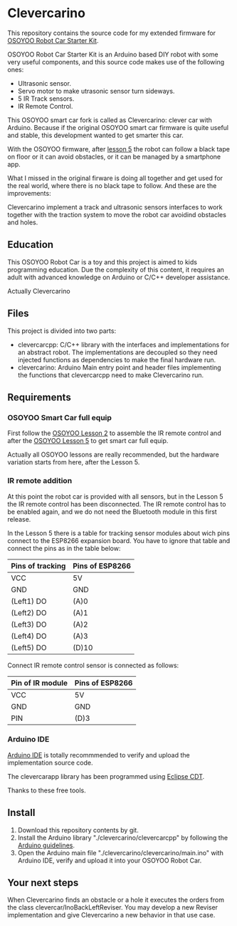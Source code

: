 # Clevercarino #

This repository contains the source code for my extended firmware for [OSOYOO Robot Car Starter Kit](http://osoyoo.com/2017/08/06/osoyoo-robot-car-diy-introduction/).

OSOYOO Robot Car Starter Kit is an Arduino based DIY robot with some very useful components, and this source code makes use of the following ones:

* Ultrasonic sensor.
* Servo motor to make utrasonic sensor turn sideways.
* 5 IR Track sensors.
* IR Remote Control.

This OSOYOO smart car fork is called as Clevercarino: clever car with Arduino. Because if the original OSOYOO smart car firmware is quite useful and stable, this development wanted to get smarter this car.

With the OSOYOO firmware, after [lesson 5](http://osoyoo.com/?p=5543) the robot can follow a black tape on floor or it can avoid obstacles, or it can be managed by a smartphone app. 

What I missed in the original firware is doing all together and get used for the real world, where there is no black tape to follow. And these are the improvements:

Clevercarino implement a track and ultrasonic sensors interfaces to work together with the traction system to move the robot car avoidind obstacles and holes.

## Education ##

This OSOYOO Robot Car is a toy and this project is aimed to kids programming education. Due the complexity of this content, it requires an adult with advanced knowledge on Arduino or C/C++ developer assistance.

Actually Clevercarino

## Files ##

This project is divided into two parts:

* clevercarcpp: C/C++ library with the interfaces and implementations for an abstract robot. The implementations are decoupled so they need injected functions as dependencies to make the final hardware run.
* clevercarino: Arduino Main entry point and header files implementing the functions that clevercarcpp need to make Clevercarino run.

## Requirements ##

### OSOYOO Smart Car full equip ###

First follow the [OSOYOO Lesson 2](http://osoyoo.com/2017/04/16/control-smart-car-with-ir/) to assemble the IR remote control and after the [OSOYOO Lesson 5](http://osoyoo.com/2017/05/14/wifi-control-smart-car/) to get smart car full equip.

Actually all OSOYOO lessons are really recommended, but the hardware variation starts from here, after the Lesson 5.

### IR remote addition ###

At this point the robot car is provided with all sensors, but in the Lesson 5 the IR remote control has been disconnected. The IR remote control has to be enabled again, and we do not need the Bluetooth module in this first release.

In the Lesson 5 there is a table for tracking sensor modules about wich pins connect to the ESP8266 expansion board. You have to ignore that table and connect the pins as in the table below:

| Pins of tracking  | Pins of   ESP8266 |
|---                |---                |
| VCC               | 5V                |
| GND               | GND               |
| (Left1) DO        | (A)0              |
| (Left2) DO        | (A)1              |
| (Left3) DO        | (A)2              |
| (Left4) DO        | (A)3              |
| (Left5) DO        | (D)10             |

Connect IR remote control sensor is connected as follows:

| Pin of IR module  | Pins of   ESP8266 |
|---                |---                |
| VCC               | 5V                |
| GND               | GND               |
| PIN               | (D)3              |

### Arduino IDE ###

[Arduino IDE](https://www.arduino.cc) is totally recommmended to verify and upload the implementation source code. 

The clevercarapp library has been programmed using [Eclipse CDT](https://www.eclipse.org/cdt/).

Thanks to these free tools.

## Install ##

1. Download this repository contents by git.
2. Install the Arduino library "./clevercarino/clevercarcpp" by following the [Arduino guidelines](https://www.arduino.cc/en/guide/libraries).
3. Open the Arduino main file "./clevercarino/clevercarino/main.ino" with Arduino IDE, verify and upload it into your OSOYOO Robot Car.

## Your next steps ##

When Clevercarino finds an obstacle or a hole it executes the orders from the class clevercar/InoBackLeftReviser. You may develop a new Reviser implementation and give Clevercarino a new behavior in that use case.
